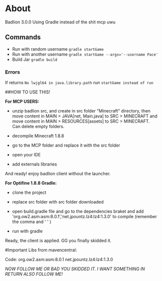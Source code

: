 # About

Badlion 3.0.0 Using Gradle instead of the shit mcp uwu

## Commands
* Run with random username ```gradle startGame```
* Run with another username  ```gradle startGame --args='--username Pace'```
* Build Jar ```gradle build```

### Errors
If returns ```No lwjgl64 in java.library.path``` run ```startGame instead of run```

##HOW TO USE THIS!
 
 **For MCP USERS:**

- unzip badlion src, and create in src folder "Minecraft" directory, then move content in MAIN > JAVA[net, Main.java] to SRC > MINECRAFT and move content in MAIN > RESOURCES[assets] to SRC > MINECRAFT. Can delete empty folders.

- decompile Minecraft 1.8.8

- go to the MCP folder and replace it with the src folder

- open your IDE

- add externals libraries

And ready! enjoy badlion client without the launcher.

**For Optifine 1.8.8 Gradle:**

- clone the project

- replace src folder with src folder downloaded

- open build.gradle file and go to the dependencies braket and add  'org.ow2.asm:asm:8.0.1','net.jpountz.lz4:lz4:1.3.0' to compile  (remember the comma and ' ' )

- run with gradle

Ready, the client is applied. GG you finally skidded it.

#Important
Libs from mavencentral:

Code:
org.ow2.asm:asm:8.0.1
net.jpountz.lz4:lz4:1.3.0

*NOW FOLLOW ME OR BAD YOU SKIDDED IT. I WANT SOMETHING IN RETURN ALSO FOLLOW ME!*
